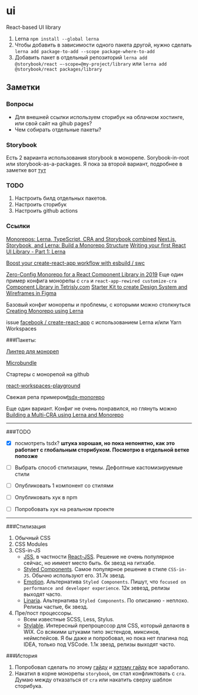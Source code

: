 # ui

React-based UI library

1. Lerna `npm install --global lerna`
2. Чтобы добавить в зависимости одного пакета другой, нужно сделать `lerna add package-to-add --scope package-where-to-add`
3. Добавить пакет в отдельный репозиторий `lerna add @storybook/react —-scope=@my-project/library` или `lerna add @storybook/react packages/library`
## Заметки

### Вопросы

- Для внешней ссылки используем сторибук на облачком хостинге, или свой сайт на gihub pages?
- Чем собирать отдельные пакеты?

### Storybook

Есть 2 варианта использования storybook в монорепе. Sorybook-in-root или storybook-as-a-packages. Я пока за второй вариант, подробнее в заметке вот [тут](https://richsoni.com/posts/2019-01-24-comparing-lerna-storybook-architectures/)

### TODO

1. Настроить билд отдельных пакетов.
2. Настроить сторибук
3. Настроить github actions

### Ссылки

[Monorepos: Lerna, TypeScript, CRA and Storybook combined](https://dev.to/shnydercom/monorepos-lerna-typescript-cra-and-storybook-combined-4hli)
[Next.js, Storybook, and Lerna: Build a Monorepo Structure](https://buttercms.com/blog/nextjs-storybook-and-lerna-build-a-monorepo-structure)
[Writing your first React UI Library - Part 1: Lerna](https://dev.to/davixyz/writing-your-first-react-ui-library-part-1-lerna-17kc)

[Boost your create-react-app workflow with esbuild / swc](https://dev.to/pradel/boost-your-create-react-app-workflow-with-esbuild-swc-3a8m)

[Zero-Config Monorepo for a React Component Library in 2019](https://medium.com/@MattBlackDev/zero-config-monorepo-for-a-react-component-library-in-2019-dd9137bdd0a6)
Еще один пример конфига монорепы с `cra` и `react-app-rewired customize-cra`  [](https://jibin.tech/monorepo-with-create-react-app/)
[Component Library in Tetrisly.com](https://medium.com/sketch-app-sources/how-we-organized-the-component-library-in-tetrisly-com-part-1-introduction-a2eb5ff61395)
[Starter Kit to create Design System and Wireframes in Figma](https://tetrisly.com/figma/)

Базовый конфиг монорепы и проблемы, с которыми можно столкнуться
[Creating Monorepo using Lerna](https://medium.com/@harshverma04111989/creating-monorepo-using-lerna-dd431d0db072)

issue [facebook / create-react-app](https://github.com/facebook/create-react-app/issues/1333) с использованием Lerna и/или Yarn Workspaces


###Пакеты:

[Линтер для монореп](https://github.com/Thinkmill/manypkg)

[Microbundle](https://github.com/developit/microbundle)

Стартеры с монорепой на github

[react-workspaces-playground](https://github.com/react-workspaces/react-workspaces-playground)

Свежая репа примером[tsdx-monorepo](https://github.com/jaredpalmer/tsdx-monorepo)

Еще один вариант. Конфиг не очень понравился, но глянуть можно [Building a Multi-CRA using Lerna and Monorepo](https://medium.com/swlh/building-a-multi-cra-using-lerna-and-monorepo-4628de405c6b)

---

###TODO 

 -[x] посмотреть tsdx? **штука хорошая, но пока непонятно, как это работает с глобальным сторибуком. Посмотрю в отдельной ветке попозже**
 -[ ] Выбрать способ стилизации, темы. Дефолтные кастомизируемые стили
 -[ ] Опубликовать 1 компонент со стилями
 -[ ] Опубликовать хук в npm
 -[ ] Попробовать хук на реальном проекте


---

###Стилизация

1.  Обычный CSS
2.  CSS Modules
3.  CSS-in-JS
    -   [JSS](https://cssinjs.org/?v=v10.5.0), в частности [React-JSS](https://cssinjs.org/react-jss/?v=v10.5.0). Решение не очень популярное сейчас, но иимеет место быть. 6к звезд на гитхабе.
    -   [Styled Components](https://github.com/styled-components/styled-components). Самое популярное решение в стиле `CSS-in-JS`. Обычно используют его. 31.7к звезд.
    -   [Emotion](https://emotion.sh/docs/introduction). Альтернатива `Styled Components`. Пишут, что `focused on performance and developer experience`. 12к зевезд, релизы выходят часто.
    -   [Linaria](https://github.com/callstack/linaria). Альтернатива `Styled Components`. По описанию - неплохо. Релизы частые, 6к звезд.
4.  Пре/пост процессоры.
    -   Всем известные SCSS, Less, Stylus.
    -   [Stylable](https://stylable.io/). Интересный препроцессор для CSS, который делаютв в WIX. Со всякими штуками типо экстендов, миксинов, неймспейсов. Я бы даже и попробовал, но пока нет плагина под IDEA, только под VSCode. 1.1к звезд, релизы выходят часто.

###История

 1. Попробовал сделать по этому [гайду](https://dev.to/shnydercom/monorepos-lerna-typescript-cra-and-storybook-combined-4hli) и [хэтому гайду](https://medium.com/@MattBlackDev/zero-config-monorepo-for-a-react-component-library-in-2019-dd9137bdd0a6) все заработало.
 2. Накатил в корне монорепы `storybook`, он стал конфликтовать с `cra`. Думаю между отказаться от `cra` или накатить сверху шаблон сторибука.
 
